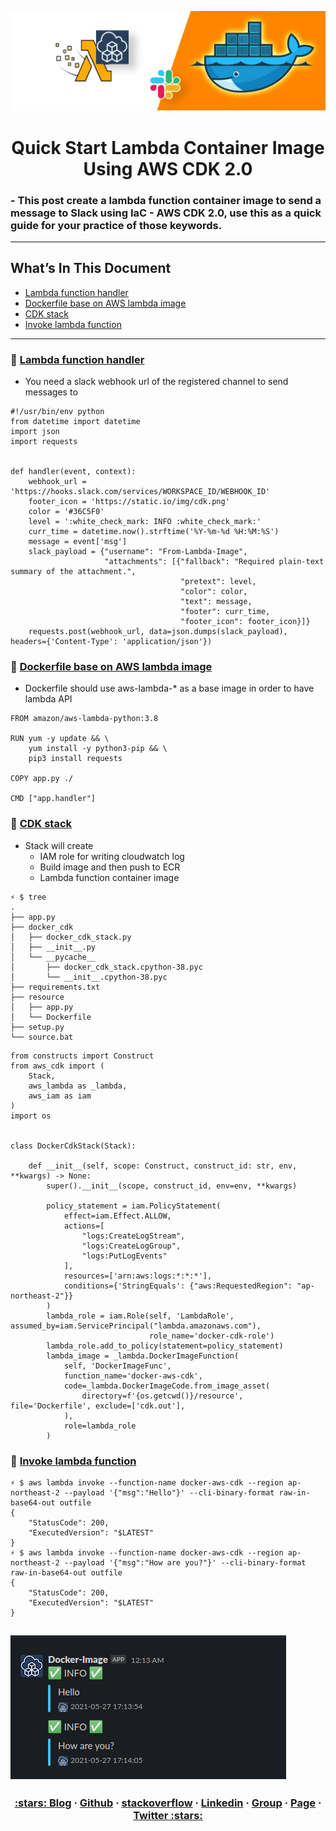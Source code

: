 <p align="center">
  <a href="https://dev.to/vumdao">
    <img alt="Quick Start Lambda Container Image Using AWS CDK" src="https://github.com/vumdao/aws-cdk-lamdda-image/blob/master/image/cover.jpg?raw=true" width="700" />
  </a>
</p>
<h1 align="center">
  <div><b>Quick Start Lambda Container Image Using AWS CDK 2.0</b></div>
</h1>

### - This post create a lambda function container image to send a message to Slack using IaC - AWS CDK 2.0, use this as a quick guide for your practice of those keywords.

---

## What’s In This Document
- [Lambda function handler](#-Lambda-function-handler)
- [Dockerfile base on AWS lambda image](#-Dockerfile-base-on-AWS-lambda-image)
- [CDK stack](#-CDK-stack)
- [Invoke lambda function](#-Invoke-lambda-function)

---

### 🚀 **[Lambda function handler](#-Lambda-function-handler)**
- You need a slack webhook url of the registered channel to send messages to

```
#!/usr/bin/env python
from datetime import datetime
import json
import requests


def handler(event, context):
    webhook_url = 'https://hooks.slack.com/services/WORKSPACE_ID/WEBHOOK_ID'
    footer_icon = 'https://static.io/img/cdk.png'
    color = '#36C5F0'
    level = ':white_check_mark: INFO :white_check_mark:'
    curr_time = datetime.now().strftime('%Y-%m-%d %H:%M:%S')
    message = event['msg']
    slack_payload = {"username": "From-Lambda-Image",
                     "attachments": [{"fallback": "Required plain-text summary of the attachment.",
                                      "pretext": level,
                                      "color": color,
                                      "text": message,
                                      "footer": curr_time,
                                      "footer_icon": footer_icon}]}
    requests.post(webhook_url, data=json.dumps(slack_payload), headers={'Content-Type': 'application/json'})
```

### 🚀 **[Dockerfile base on AWS lambda image](#-Dockerfile-base-on-AWS-lambda-image)**
- Dockerfile should use aws-lambda-* as a base image in order to have lambda API

```
FROM amazon/aws-lambda-python:3.8

RUN yum -y update && \
    yum install -y python3-pip && \
    pip3 install requests

COPY app.py ./

CMD ["app.handler"]
```

### 🚀 **[CDK stack](#-CDK-stack)**
- Stack will create
  - IAM role for writing cloudwatch log
  - Build image and then push to ECR
  - Lambda function container image

```
⚡ $ tree
.
├── app.py
├── docker_cdk
│   ├── docker_cdk_stack.py
│   ├── __init__.py
│   └── __pycache__
│       ├── docker_cdk_stack.cpython-38.pyc
│       └── __init__.cpython-38.pyc
├── requirements.txt
├── resource
│   ├── app.py
│   └── Dockerfile
├── setup.py
└── source.bat
```

```
from constructs import Construct
from aws_cdk import (
    Stack,
    aws_lambda as _lambda,
    aws_iam as iam
)
import os


class DockerCdkStack(Stack):

    def __init__(self, scope: Construct, construct_id: str, env, **kwargs) -> None:
        super().__init__(scope, construct_id, env=env, **kwargs)

        policy_statement = iam.PolicyStatement(
            effect=iam.Effect.ALLOW,
            actions=[
                "logs:CreateLogStream",
                "logs:CreateLogGroup",
                "logs:PutLogEvents"
            ],
            resources=['arn:aws:logs:*:*:*'],
            conditions={'StringEquals': {"aws:RequestedRegion": "ap-northeast-2"}}
        )
        lambda_role = iam.Role(self, 'LambdaRole', assumed_by=iam.ServicePrincipal("lambda.amazonaws.com"),
                               role_name='docker-cdk-role')
        lambda_role.add_to_policy(statement=policy_statement)
        lambda_image = _lambda.DockerImageFunction(
            self, 'DockerImageFunc',
            function_name='docker-aws-cdk',
            code=_lambda.DockerImageCode.from_image_asset(
                directory=f'{os.getcwd()}/resource', file='Dockerfile', exclude=['cdk.out'],
            ),
            role=lambda_role
        )
```

### 🚀 **[Invoke lambda function](#-Invoke-lambda-function)**
```
⚡ $ aws lambda invoke --function-name docker-aws-cdk --region ap-northeast-2 --payload '{"msg":"Hello"}' --cli-binary-format raw-in-base64-out outfile
{
    "StatusCode": 200,
    "ExecutedVersion": "$LATEST"
}
⚡ $ aws lambda invoke --function-name docker-aws-cdk --region ap-northeast-2 --payload '{"msg":"How are you?"}' --cli-binary-format raw-in-base64-out outfile
{
    "StatusCode": 200,
    "ExecutedVersion": "$LATEST"
}
```

![Alt-Text](https://github.com/vumdao/aws-cdk-lamdda-image/blob/master/image/test.png?raw=true)
---

<h3 align="center">
  <a href="https://dev.to/vumdao">:stars: Blog</a>
  <span> · </span>
  <a href="https://github.com/vumdao/aws-cdk-lamdda-image">Github</a>
  <span> · </span>
  <a href="https://stackoverflow.com/users/11430272/vumdao">stackoverflow</a>
  <span> · </span>
  <a href="https://www.linkedin.com/in/vu-dao-9280ab43/">Linkedin</a>
  <span> · </span>
  <a href="https://www.linkedin.com/groups/12488649/">Group</a>
  <span> · </span>
  <a href="https://www.facebook.com/CloudOpz-104917804863956">Page</a>
  <span> · </span>
  <a href="https://twitter.com/VuDao81124667">Twitter :stars:</a>
</h3>

